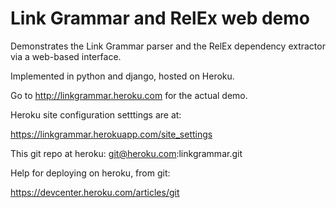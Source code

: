 Link Grammar and RelEx web demo
===============================

Demonstrates the Link Grammar parser and the RelEx dependency extractor
via a web-based interface.

Implemented in python and django, hosted on Heroku.

Go to http://linkgrammar.heroku.com for the actual demo.

Heroku site configuration setttings are at:

   https://linkgrammar.herokuapp.com/site_settings

This git repo at heroku:  git@heroku.com:linkgrammar.git


Help for deploying on heroku, from git:

   https://devcenter.heroku.com/articles/git


